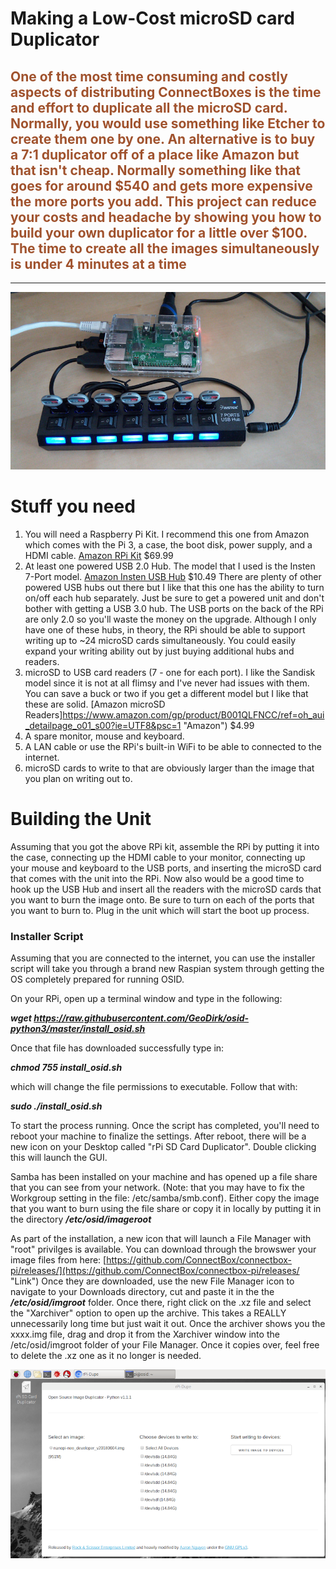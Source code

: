 # Making a Low-Cost microSD card Duplicator

## <span style="color:Sienna">One of the most time consuming and costly aspects of distributing ConnectBoxes is the time and effort to duplicate all the microSD card.  Normally, you would use something like Etcher to create them one by one. An alternative is to buy a 7:1 duplicator off of a place like Amazon but that isn't cheap.  Normally something like that goes for around $540 and gets more expensive the more ports you add.  This project can reduce your costs and headache by showing you how to build your own duplicator for a little over $100.  The time to create all the images simultaneously is under 4 minutes at a time</span>
___

![alt text](https://raw.githubusercontent.com/ConnectBox/website_posts/master/sdcard_duplicator/duplicator_setup.jpg "Duplicator Setup")

# Stuff you need

1. You will need a Raspberry Pi Kit. I recommend this one from Amazon which comes with the Pi 3, a case, the boot disk, power supply, and a HDMI cable. [Amazon RPi Kit](https://www.amazon.com/gp/product/B07BDPY7YR/ref=od_aui_detailpages00?ie=UTF8&psc=1 "Amazon") $69.99
2. At least one powered USB 2.0 Hub.  The model that I used is the Insten 7-Port model. [Amazon Insten USB Hub](https://www.amazon.com/gp/product/B01N2YYTFO/ref=od_aui_detailpages00?ie=UTF8&psc=1 "Amazon") $10.49 There are plenty of other powered USB hubs out there but I like that this one has the ability to turn on/off each hub separately.  Just be sure to get a powered unit and don't bother with getting a USB 3.0 hub.  The USB ports on the back of the RPi are only 2.0 so you'll waste the money on the upgrade.  Although I only have one of these hubs, in theory, the RPi should be able to support writing up to ~24 microSD cards simultaneously.  You could easily expand your writing ability out by just buying additional hubs and readers.
3. microSD to USB card readers (7 - one for each port). I like the Sandisk model since it is not at all flimsy and I've never had issues with them. You can save a buck or two if you get a different model but I like that these are solid. [Amazon microSD Readers]https://www.amazon.com/gp/product/B001QLFNCC/ref=oh_aui_detailpage_o01_s00?ie=UTF8&psc=1 "Amazon") $4.99
4. A spare monitor, mouse and keyboard.
5. A LAN cable or use the RPi's built-in WiFi to be able to connected to the internet.
6. microSD cards to write to that are obviously larger than the image that you plan on writing out to.

# Building the Unit

Assuming that you got the above RPi kit, assemble the RPi by putting it into the case, connecting up the HDMI cable to your monitor, connecting up your mouse and keyboard to the USB ports, and inserting the microSD card that comes with the unit into the RPi.  Now also would be a good time to hook up the USB Hub and insert all the readers with the microSD cards that you want to burn the image onto.  Be sure to turn on each of the ports that you want to burn to.  Plug in the unit which will start the boot up process.

### Installer Script

Assuming that you are connected to the internet, you can use the installer script will take you through a brand new Raspian system through getting the OS completely prepared for running OSID.

On your RPi, open up a terminal window and type in the following:

***wget https://raw.githubusercontent.com/GeoDirk/osid-python3/master/install_osid.sh***

Once that file has downloaded successfully type in:

***chmod 755 install_osid.sh***

which will change the file permissions to executable.  Follow that with:

***sudo ./install_osid.sh***

To start the process running.  Once the script has completed, you'll need to reboot your machine to finalize the settings.  After reboot, there will be a new icon on your Desktop called "rPi SD Card Duplicator".  Double clicking this will launch the GUI.

Samba has been installed on your machine and has opened up a file share that you can see from your network.  (Note: that you may have to fix the Workgroup setting in the file: /etc/samba/smb.conf).  Either copy the image that you want to burn using the file share or copy it in locally by putting it in the directory ***/etc/osid/imageroot***

As part of the installation, a new icon that will launch a File Manager with "root" privilges is available.  You can download through the browswer your image files from here: [https://github.com/ConnectBox/connectbox-pi/releases/](https://github.com/ConnectBox/connectbox-pi/releases/ "Link")  Once they are downloaded, use the new File Manager icon to navigate to your Downloads directory, cut and paste it in the the ***/etc/osid/imgroot*** folder.  Once there, right click on the .xz file and select the "Xarchiver" option to open up the archive.  This takes a REALLY unnecessarily long time but just wait it out.  Once the archiver shows you the xxxx.img file, drag and drop it from the Xarchiver window into the /etc/osid/imgroot folder of your File Manager. Once it copies over, feel free to delete the .xz one as it no longer is needed.


![alt text](https://raw.githubusercontent.com/ConnectBox/website_posts/master/sdcard_duplicator/screenshot.png "Screenshot")
